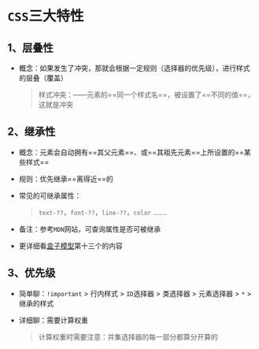 # `CSS`三大特性

## 1、层叠性

- 概念：如果发生了冲突，那就会根据一定规则（选择器的优先级），进行样式的层叠（覆盖）

	> 样式冲突：——元素的==同一个样式名==，被设置了==不同的值==，这就是冲突

## 2、继承性

- 概念：元素会自动拥有==其父元素==、或==其祖先元素==上所设置的==某些样式==

- 规则：优先继承==离得近==的

- 常见的可继承属性：

	> `text-??`，`font-??`，`line-??`，`color` .......

- 备注：参考`MDN`网站，可查询属性是否可被继承

- 更详细看[盒子模型](C:\Users\liujiaqiang\Desktop\前段学习笔记\CSS2\15_CSS盒子模型.md)第十三个的内容

## 3、优先级

- 简单聊：`!important` > 行内样式 > `ID`选择器 > 类选择器 > 元素选择器 > `*` > 继承的样式

- 详细聊：需要计算权重

	> 计算权重时需要注意：并集选择器的每一部分都算分开算的






































